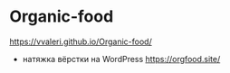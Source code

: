# Organic-food

https://vvaleri.github.io/Organic-food/

+ натяжка вёрстки на WordPress https://orgfood.site/
